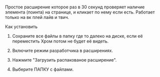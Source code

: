 Простое расширение которое раз в 30 секунд проверяет наличие элемента (поинта) на странице, и кликает по нему если есть. Работает только на вк плей лайв и твич. 


Как установить
1. Сохраните все файлы в папку где то далеко на диске, если её переместить Хром потом не будет её видеть.

2. Включите режим разработчика в расширениях.

3. Нажмите "Загрузить распакованое расширение".

4. Выберите ПАПКУ с файлами.

